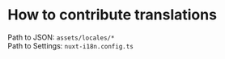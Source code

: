 # How to contribute translations

Path to JSON: `assets/locales/*`<br>
Path to Settings: `nuxt-i18n.config.ts`